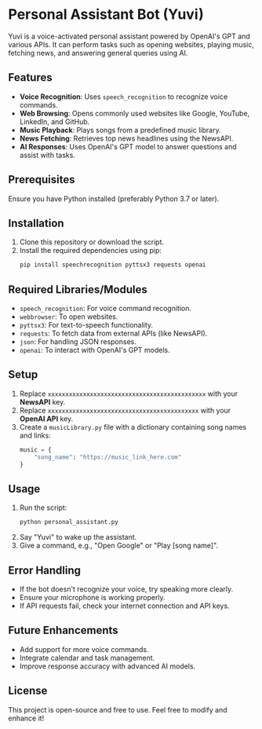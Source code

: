 # Personal Assistant Bot (Yuvi)

Yuvi is a voice-activated personal assistant powered by OpenAI's GPT and various APIs. It can perform tasks such as opening websites, playing music, fetching news, and answering general queries using AI.

## Features
- **Voice Recognition**: Uses `speech_recognition` to recognize voice commands.
- **Web Browsing**: Opens commonly used websites like Google, YouTube, LinkedIn, and GitHub.
- **Music Playback**: Plays songs from a predefined music library.
- **News Fetching**: Retrieves top news headlines using the NewsAPI.
- **AI Responses**: Uses OpenAI's GPT model to answer questions and assist with tasks.

## Prerequisites
Ensure you have Python installed (preferably Python 3.7 or later).

## Installation
1. Clone this repository or download the script.
2. Install the required dependencies using pip:
   ```bash
   pip install speechrecognition pyttsx3 requests openai
   ```

## Required Libraries/Modules
- `speech_recognition`: For voice command recognition.
- `webbrowser`: To open websites.
- `pyttsx3`: For text-to-speech functionality.
- `requests`: To fetch data from external APIs (like NewsAPI).
- `json`: For handling JSON responses.
- `openai`: To interact with OpenAI's GPT models.

## Setup
1. Replace `xxxxxxxxxxxxxxxxxxxxxxxxxxxxxxxxxxxxxxxxxxxxx` with your **NewsAPI** key.
2. Replace `xxxxxxxxxxxxxxxxxxxxxxxxxxxxxxxxxxxxxxxxxxx` with your **OpenAI API** key.
3. Create a `musicLibrary.py` file with a dictionary containing song names and links:
   ```python
   music = {
       "song_name": "https://music_link_here.com"
   }
   ```

## Usage
1. Run the script:
   ```bash
   python personal_assistant.py
   ```
2. Say "Yuvi" to wake up the assistant.
3. Give a command, e.g., "Open Google" or "Play [song name]".

## Error Handling
- If the bot doesn't recognize your voice, try speaking more clearly.
- Ensure your microphone is working properly.
- If API requests fail, check your internet connection and API keys.

## Future Enhancements
- Add support for more voice commands.
- Integrate calendar and task management.
- Improve response accuracy with advanced AI models.

## License
This project is open-source and free to use. Feel free to modify and enhance it!


